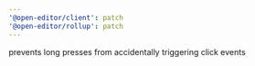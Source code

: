 ```yaml
---
'@open-editor/client': patch
'@open-editor/rollup': patch
---
```


prevents long presses from accidentally triggering click events
